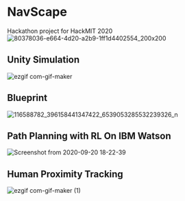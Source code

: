 # NavScape
Hackathon project for HackMIT 2020
<br>
![80378036-e664-4d20-a2b9-1ff1d4402554_200x200](https://user-images.githubusercontent.com/36445600/93708355-0bf9d080-fb53-11ea-82c4-43f9c7f8ae85.png)
<br>

## Unity Simulation

![ezgif com-gif-maker](https://user-images.githubusercontent.com/36446402/93711368-4a02ee80-fb6b-11ea-8a69-9cbe46feda70.gif)

## Blueprint
![116588782_396158441347422_6539053285532239326_n](https://user-images.githubusercontent.com/36446402/93711402-9cdca600-fb6b-11ea-9497-eb4262bd5fea.jpg)

## Path Planning with RL On IBM Watson
![Screenshot from 2020-09-20 18-22-39](https://user-images.githubusercontent.com/36446402/93711737-52a8f400-fb6e-11ea-8269-e60e926e5314.png)

## Human Proximity Tracking 

![ezgif com-gif-maker (1)](https://user-images.githubusercontent.com/36446402/93711991-14143900-fb70-11ea-8dab-cc595b2d25d1.gif)
